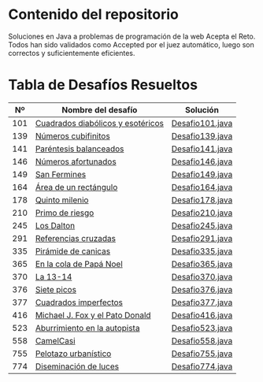 # Contenido del repositorio
Soluciones en Java a problemas de programación de la web Acepta el Reto. Todos han sido validados como Accepted por el juez automático, luego son correctos y suficientemente eficientes.
# Tabla de Desafíos Resueltos

| Nº   | Nombre del desafío                          | Solución |
|------|--------------------------------------------|----------|
| 101  | [Cuadrados diabólicos y esotéricos](https://aceptaelreto.com/problem/statement.php?id=101) | [Desafio101.java](src/Desafio101.java) |
| 139  | [Números cubifinitos](https://aceptaelreto.com/problem/statement.php?id=139) | [Desafio139.java](src/Desafio139.java) |
| 141  | [Paréntesis balanceados](https://aceptaelreto.com/problem/statement.php?id=141) | [Desafio141.java](src/Desafio141.java) |
| 146  | [Números afortunados](https://aceptaelreto.com/problem/statement.php?id=146) | [Desafio146.java](src/Desafio146.java) |
| 149  | [San Fermines](https://aceptaelreto.com/problem/statement.php?id=149) | [Desafio149.java](src/Desafio149.java) |
| 164  | [Área de un rectángulo](https://aceptaelreto.com/problem/statement.php?id=164) | [Desafio164.java](src/Desafio164.java) |
| 178  | [Quinto milenio](https://aceptaelreto.com/problem/statement.php?id=178) | [Desafio178.java](src/Desafio178.java) |
| 210  | [Primo de riesgo](https://aceptaelreto.com/problem/statement.php?id=210) | [Desafio210.java](src/Desafio210.java) |
| 245  | [Los Dalton](https://aceptaelreto.com/problem/statement.php?id=245) | [Desafio245.java](src/Desafio245.java) |
| 291  | [Referencias cruzadas](https://aceptaelreto.com/problem/statement.php?id=291) | [Desafio291.java](src/Desafio291.java) |
| 335  | [Pirámide de canicas](https://aceptaelreto.com/problem/statement.php?id=335) | [Desafio335.java](src/Desafio335.java) |
| 365  | [En la cola de Papá Noel](https://aceptaelreto.com/problem/statement.php?id=365) | [Desafio365.java](src/Desafio365.java) |
| 370  | [La 13-14](https://aceptaelreto.com/problem/statement.php?id=370) | [Desafio370.java](src/Desafio370.java) |
| 376  | [Siete picos](https://aceptaelreto.com/problem/statement.php?id=376) | [Desafio376.java](src/Desafio376.java) |
| 377  | [Cuadrados imperfectos](https://aceptaelreto.com/problem/statement.php?id=377) | [Desafio377.java](src/Desafio377.java) |
| 416  | [Michael J. Fox y el Pato Donald](https://aceptaelreto.com/problem/statement.php?id=416) | [Desafio416.java](src/Desafio416.java) |
| 523  | [Aburrimiento en la autopista](https://aceptaelreto.com/problem/statement.php?id=523) | [Desafio523.java](src/Desafio523.java) |
| 558  | [CamelCasi](https://aceptaelreto.com/problem/statement.php?id=558) | [Desafio558.java](src/Desafio558.java) |
| 755  | [Pelotazo urbanístico](https://aceptaelreto.com/problem/statement.php?id=755) | [Desafio755.java](src/Desafio755.java) |
| 774  | [Diseminación de luces](https://aceptaelreto.com/problem/statement.php?id=774) | [Desafio774.java](src/Desafio774.java) |

